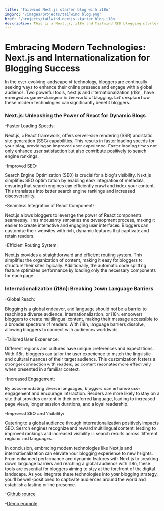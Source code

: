 ```yaml
---
title: 'Tailwind Next.js starter blog with i18n'
imgSrc: '/images/projects/tailwind blog.png'
href: '/projects/tailwind-nextjs-starter-blog-i18n'
description: This is a Next.js, i18n and Tailwind CSS blogging starter template. Comes out of the box configured with the latest technologies to make technical writing a breeze. Easily configurable and customizable. Perfect as a replacement to existing Jekyll and Hugo individual blogs.
---
```


# Embracing Modern Technologies: Next.js and Internationalization for Blogging Success

In the ever-evolving landscape of technology, bloggers are continually seeking ways to enhance their online presence and engage with a global audience. Two powerful tools, Next.js and internationalization (i18n), have emerged as game-changers in the world of blogging. Let's explore how these modern technologies can significantly benefit bloggers.

### Next.js: Unleashing the Power of React for Dynamic Blogs

-Faster Loading Speeds:

Next.js, a React framework, offers server-side rendering (SSR) and static site generation (SSG) capabilities. This results in faster loading speeds for your blog, providing an improved user experience. Faster loading times not only enhance user satisfaction but also contribute positively to search engine rankings.

-Improved SEO:

Search Engine Optimization (SEO) is crucial for a blog's visibility. Next.js simplifies SEO optimization by enabling easy integration of metadata, ensuring that search engines can efficiently crawl and index your content. This translates into better search engine rankings and increased discoverability.

-Seamless Integration of React Components:

Next.js allows bloggers to leverage the power of React components seamlessly. This modularity simplifies the development process, making it easier to create interactive and engaging user interfaces. Bloggers can customize their websites with rich, dynamic features that captivate and retain readers.

-Efficient Routing System:

Next.js provides a straightforward and efficient routing system. This simplifies the organization of content, making it easy for bloggers to structure their sites logically. Additionally, the automatic code splitting feature optimizes performance by loading only the necessary components for each page.

### Internationalization (i18n): Breaking Down Language Barriers

-Global Reach:

Blogging is a global endeavor, and language should not be a barrier to reaching a diverse audience. Internationalization, or i18n, empowers bloggers to create multilingual content, making their message accessible to a broader spectrum of readers. With i18n, language barriers dissolve, allowing bloggers to connect with audiences worldwide.

-Tailored User Experience:

Different regions and cultures have unique preferences and expectations. With i18n, bloggers can tailor the user experience to match the linguistic and cultural nuances of their target audience. This customization fosters a stronger connection with readers, as content resonates more effectively when presented in a familiar context.

-Increased Engagement:

By accommodating diverse languages, bloggers can enhance user engagement and encourage interaction. Readers are more likely to stay on a site that provides content in their preferred language, leading to increased page views, longer session durations, and a loyal readership.

-Improved SEO and Visibility:

Catering to a global audience through internationalization positively impacts SEO. Search engines recognize and reward multilingual content, leading to improved rankings and increased visibility in search results across different regions and languages.

In conclusion, embracing modern technologies like Next.js and internationalization can elevate your blogging experience to new heights. From enhanced performance and dynamic features with Next.js to breaking down language barriers and reaching a global audience with i18n, these tools are essential for bloggers aiming to stay at the forefront of the digital landscape. As you integrate these technologies into your blogging strategy, you'll be well-positioned to captivate audiences around the world and establish a lasting online presence.

-[Github source](https://github.com/PxlSyl/tailwind-nextjs-starter-blog-i18n/tree/main)

-[Demo example](https://tailwind-nextjs-starter-blog-i18n.vercel.app/)
